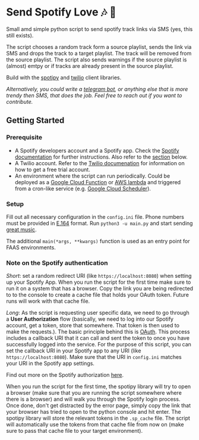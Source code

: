 # Send Spotify Love :notes: :green_heart:
Small amd simple python script to send spotify track links via SMS (yes, this still exists). 

The script chooses a random track form a source playlist, sends the link via SMS and drops the track to a target 
playlist. The track will be removed from the source playlist. The script also sends warnings if the source playlist is 
(almost) emtpy or if tracks are already present in the source playlist.

Build with the [spotipy](https://spotipy.readthedocs.io/en/2.13.0/) and [twilio](https://www.twilio.com/docs/sms) client libraries.

*Alternatively, you could write a [telegram bot](https://core.telegram.org/bots/api), or anything else that is more 
trendy then SMS, that does the job. Feel free to reach out if you want to contribute.*

## Getting Started
### Prerequisite
- A Spotify developers account and a Spotify app. Check the 
[Spotify documentation](https://developer.spotify.com/documentation/web-api/quick-start/) for further instructions. Also
refer to the [section](#note-on-the-spotify-authentication) below.
- A Twilio account. Refer to the 
[Twilio documenation](https://www.twilio.com/docs/usage/tutorials/how-to-use-your-free-trial-account) 
for information on how to get a free trial account.
- An environment where the script can run periodically. Could be deployed as a 
[Google Cloud Function](https://cloud.google.com/functions/docs/quickstart-python) or 
[AWS lambda](https://docs.aws.amazon.com/lambda/latest/dg/lambda-python.html) and triggered from a cron-like service 
(e.g. [Google Cloud Scheduler](https://rominirani.com/google-cloud-functions-tutorial-using-the-cloud-scheduler-to-trigger-your-functions-756160a95c43#:~:text=The%20Cloud%20Scheduler%20now%20available,mechanisms%20that%20you%20can%20configure.)).

### Setup 
Fill out all necessary configuration in the ``config.ini`` file. Phone numbers must be provided in 
[E.164](https://www.twilio.com/docs/glossary/what-e164) format. Run `python3 -u main.py` and start sending 
[great music](https://open.spotify.com/playlist/3MGILGIMK6mgJZvvmDI4Kg?si=Q_O_0evkQlGN8ijkSYyQcA).

The additional `main(*args, **kwargs)` function is used as an entry point for FAAS environments.


### Note on the Spotify authentication

*Short*: set a random redirect URI (like ``https://localhost:8080``) when setting up your Spotify App. When you run the 
script for the first time make sure to run it on a system that has a browser. Copy the link you are being 
redirected to to the console to create a cache file that holds your OAuth token. Future runs will work with that cache file.

*Long*: As the script is requesting user specific data, we need to go through a **User Authorization** flow (basically, we need
to log into our Spotify account, get a token, store that somewhere. That token is then used to make the requests.). 
The basic principle behind this is [OAuth](https://oauth.net/articles/authentication/). This process includes a callback
URI that it can call and sent the token to once you have successfully logged into the service. For the purpose of this 
script, you can set the callback URI in your Spotify app to any URI (like ``https://localhost:8080``). Make sure that 
the URI in ``config.ini`` matches your URI in the Spotify app settings.

Find out more on the Spotify authorization [here](https://developer.spotify.com/documentation/general/guides/authorization-guide/).

When you run the script for the first time, the spotipy library will try to open a browser (make sure that you are 
running the script somewhere where there is a browser) and will walk you through the Spotify login process. Once done,
don't get distracted by the error page, simply copy the link that your browser has tried to open to the python console
and hit enter. The spotipy library will store the relevant tokens in the ``.sp_cache`` file. The script will automatically 
use the tokens from that cache file from now on (make sure to pass that cache file to your 
target environment).
